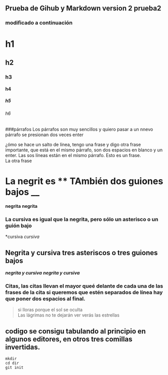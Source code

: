 ## Prueba de Gihub y Markdown version 2 prueba2
### modificado a continuación
# h1
## h2
### h3
#### h4
##### h5
###### h6

###párrafos
Los párrafos son muy sencillos y quiero pasar a un nnevo párrafo se presionan dos veces enter

¿ómo se hace un salto de línea, tengo una frase y digo otra frase importante, que está en el mismo párrafo, son dos espacios en blanco y un enter. Las sos líneas están en el mismo párrafo.
Esto es un frase.  
La otra frase

# La negrit es ** TAmbién dos guiones bajos __
**negrita** __negrita__

### La cursiva es igual que la negrita, pero sólo un asterisco o un guión bajo
*cursiva _cursiva_

## Negrita y cursiva tres asteriscos o tres guiones bajos
***negrita y cursiva***
___negrita y cursiva___


### Citas, las citas llevan el mayor queé delante de cada una de las frases de la cita si queremos que estén separados de línea hay que poner dos espacios al final.
>si lloras porque el sol
>se oculta  
>Las lágrimas no te dejarán ver 
>verás las estrellas
## codigo se consigu tabulando al principio en algunos editores, en otros tres comillas invertidas.
```
mkdir
cd dir
git init
```
